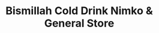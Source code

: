 ---
title: "Bismillah Cold Drink Nimko & General Store"
url: /karachi/bismillah-cold-drink-nimko-und-general-store/
shop: Supermarkt
---